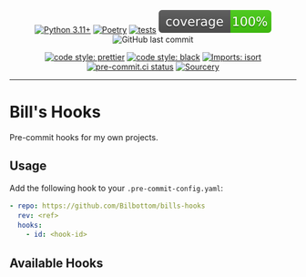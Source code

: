 <div align="center">

[![Python 3.11+](https://img.shields.io/badge/python-3.11+-blue.svg)](https://www.python.org/downloads/release/python-3110/)
[![Poetry](https://img.shields.io/endpoint?url=https://python-poetry.org/badge/v0.json)](https://python-poetry.org/)
[![tests](https://github.com/Bilbottom/bills-hooks/actions/workflows/tests.yaml/badge.svg)](https://github.com/Bilbottom/bills-hooks/actions/workflows/tests.yaml)
[![coverage](coverage.svg)](https://github.com/dbrgn/coverage-badge)
![GitHub last commit](https://img.shields.io/github/last-commit/Bilbottom/bills-hooks)

[![code style: prettier](https://img.shields.io/badge/code_style-prettier-ff69b4.svg?style=flat-square)](https://github.com/prettier/prettier)
[![code style: black](https://img.shields.io/badge/code%20style-black-000000.svg)](https://github.com/psf/black)
[![Imports: isort](https://img.shields.io/badge/%20imports-isort-%231674b1?style=flat&labelColor=ef8336)](https://pycqa.github.io/isort/)
[![pre-commit.ci status](https://results.pre-commit.ci/badge/github/Bilbottom/bills-hooks/main.svg)](https://results.pre-commit.ci/latest/github/Bilbottom/bills-hooks/main)
[![Sourcery](https://img.shields.io/badge/Sourcery-enabled-brightgreen)](https://sourcery.ai)

</div>

---

# Bill's Hooks

Pre-commit hooks for my own projects.

## Usage

Add the following hook to your `.pre-commit-config.yaml`:

```yaml
- repo: https://github.com/Bilbottom/bills-hooks
  rev: <ref>
  hooks:
    - id: <hook-id>
```

## Available Hooks

###
